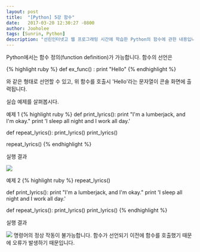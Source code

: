 ```yaml
---
layout: post
title:  "[Python] 5강 함수"
date:   2017-03-20 12:30:27 -0800
author: Jooholee
tags: [Sunrin, Python]
description: "선린인터넷고 웹 프로그래밍 시간에 학습한 Python의 함수에 관한 내용입니다."
---
```


Python에서는 함수 정의(function definition)가 가능합니다.
함수의 선언은

{% highlight ruby %}
def ex_func() :
  print "Hello"
{% endhighlight %}

와 같은 형태로 선언할 수 있고, 위 함수를 호출시 'Hello'라는 문자열이 콘솔 화면에 출력됩니다.

실습 예제를 살펴봅시다.

예제 1
{% highlight ruby %}
def print_lyrics():
    print "I'm a lumberjack, and I'm okay."
    print 'I sleep all night and I work all day.'

def repeat_lyrics():
    print_lyrics()
    print_lyrics()

repeat_lyrics()
{% endhighlight %}

실행 결과

![](http://i.imgur.com/MhEtzEb.png)

예제 2
{% highlight ruby %}
repeat_lyrics()

def print_lyrics():
    print "I'm a lumberjack, and I'm okay."
    print 'I sleep all night and I work all day.'

def repeat_lyrics():
    print_lyrics()
    print_lyrics()
{% endhighlight %}

실행 결과

![](http://i.imgur.com/60Dl6Wf.png)
명령어의 정상 작동이 불가능합니다.
함수가 선언되기 이전에 함수를 호출했기 때문에 오류가 발생하기 때문입니다.

[jekyll-docs]: http://joey914.github.io/home
[jekyll-gh]:   https://github.com/joey914/joey914
[jekyll-talk]: https://talk.joey914.com/
